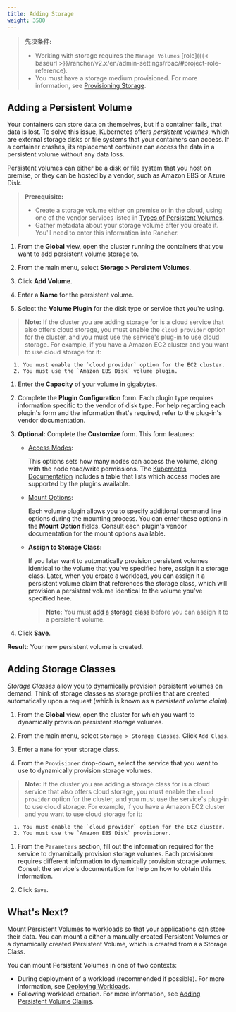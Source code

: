 ```yaml
---
title: Adding Storage
weight: 3500
---
```


>**先决条件:** 
>
>- Working with storage requires the `Manage Volumes` [role]({{< baseurl >}}/rancher/v2.x/en/admin-settings/rbac/#project-role-reference).
>- You must have a storage medium provisioned. For more information, see [Provisioning Storage](provisioning-storage).

## Adding a Persistent Volume

Your containers can store data on themselves, but if a container fails, that data is lost. To solve this issue, Kubernetes offers _persistent volumes_, which are external storage disks or file systems that your containers can access. If a container crashes, its replacement container can access the data in a persistent volume without any data loss.

Persistent volumes can either be a disk or file system that you host on premise, or they can be hosted by a vendor, such as Amazon EBS or Azure Disk.

>**Prerequisite:**
>
>- Create a storage volume either on premise or in the cloud, using one of the vendor services listed in [Types of Persistent Volumes](https://kubernetes.io/docs/concepts/storage/persistent-volumes/#types-of-persistent-volumes).
>- Gather metadata about your storage volume after you create it. You'll need to enter this information into Rancher.

1. From the **Global** view, open the cluster running the containers that you want to add persistent volume storage to.

1. From the main menu, select **Storage > Persistent Volumes**.

1. Click **Add Volume**.

1. Enter a **Name** for the persistent volume.

1. Select the **Volume Plugin** for the disk type or service that you're using.

  >**Note:** If the cluster you are adding storage for is a cloud service that also offers cloud storage, you must enable the `cloud provider` option for the cluster, and you must use the service's plug-in to use cloud storage. For example, if you have a Amazon EC2 cluster and you want to use cloud storage for it:
  
      1. You must enable the `cloud provider` option for the EC2 cluster.
      2. You must use the `Amazon EBS Disk` volume plugin.

1. Enter the **Capacity** of your volume in gigabytes.

1. Complete the **Plugin Configuration** form. Each plugin type requires information specific to the vendor of disk type. For help regarding each plugin's form and the information that's required, refer to the plug-in's vendor documentation.

1. **Optional:** Complete the **Customize** form. This form features:

    - [Access Modes](https://kubernetes.io/docs/concepts/storage/persistent-volumes/#access-modes):

         This options sets how many nodes can access the volume, along with the node read/write permissions. The [Kubernetes Documentation](https://kubernetes.io/docs/concepts/storage/persistent-volumes/#access-modes) includes a table that lists which access modes are supported by the plugins available.

    - [Mount Options](https://kubernetes.io/docs/concepts/storage/persistent-volumes/#mount-options):

         Each volume plugin allows you to specify additional command line options during the mounting process. You can enter these options in the **Mount Option** fields. Consult each plugin's vendor documentation for the mount options available.

    - **Assign to Storage Class:**

         If you later want to automatically provision persistent volumes identical to the volume that you've specified here, assign it a storage class. Later, when you create a workload, you can assign it a persistent volume claim that references the storage class, which will provision a persistent volume identical to the volume you've specified here.

         >**Note:** You must [add a storage class](#adding-storage-classes) before you can assign it to a persistent volume.

1. Click **Save**.

**Result:** Your new persistent volume is created.

## Adding Storage Classes

_Storage Classes_ allow you to dynamically provision persistent volumes on demand. Think of storage classes as storage profiles that are created automatically upon a request (which is known as a _persistent volume claim_). 

1. From the **Global** view, open the cluster for which you want to dynamically provision persistent storage volumes.

1. From the main menu, select `Storage > Storage Classes`. Click `Add Class`.

1. Enter a `Name` for your storage class.

1. From the `Provisioner` drop-down, select the service that you want to use to dynamically provision storage volumes.

  >**Note:** If the cluster you are adding a storage class for is a cloud service that also offers cloud storage, you must enable the `cloud provider` option for the cluster, and you must use the service's plug-in to use cloud storage. For example, if you have a Amazon EC2 cluster and you want to use cloud storage for it:
  
      1. You must enable the `cloud provider` option for the EC2 cluster.
      2. You must use the `Amazon EBS Disk` provisioner.


1. From the `Parameters` section, fill out the information required for the service to dynamically provision storage volumes. Each provisioner requires different information to dynamically provision storage volumes. Consult the service's documentation for help on how to obtain this information.

1. Click `Save`.

## What's Next?

Mount Persistent Volumes to workloads so that your applications can store their data. You can mount a either a manually created Persistent Volumes or a dynamically created Persistent Volume, which is created from a a Storage Class.

You can mount Persistent Volumes in one of two contexts:

- During deployment of a workload (recommended if possible). For more information, see [Deploying Workloads](../../workloads/deploy-workloads/).
- Following workload creation. For more information, see [Adding Persistent Volume Claims](../../workloads/add-persistent-volume-claim/).